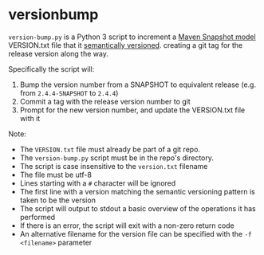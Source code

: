 # versionbump

`version-bump.py` is a Python 3 script to increment a
[Maven Snapshot model](https://stackoverflow.com/questions/5901378/what-exactly-is-a-maven-snapshot-and-why-do-we-need-it)
VERSION.txt file that it [semantically versioned](https://semver.org/). creating a git tag for the release version along the way.

Specifically the script will:

 1. Bump the version number from a SNAPSHOT to equivalent release (e.g. from `2.4.4-SNAPSHOT` to `2.4.4`)
 1. Commit a tag with the release version number to git
 1. Prompt for the new version number, and update the VERSION.txt file with it
 
 Note:
 
  * The `VERSION.txt` file must already be part of a git repo.
  * The `version-bump.py` script must be in the repo's directory.
  * The script is case insensitive to the `version.txt` filename
  * The file must be utf-8
  * Lines starting with a `#` character will be ignored
  * The first line with a version matching the semantic versioning pattern is taken to be the version
  * The script will output to stdout a basic overview of the operations it has performed
  * If there is an error, the script will exit with a non-zero return code
  * An alternative filename for the version file can be specified with the `-f <filename>` parameter